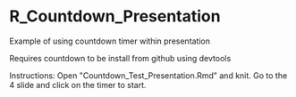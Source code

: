 # R_Countdown_Presentation
Example of using countdown timer within presentation

Requires countdown to be install from github using devtools

Instructions:
Open "Countdown_Test_Presentation.Rmd" and knit. Go to the 4 slide and click on the timer to start.
